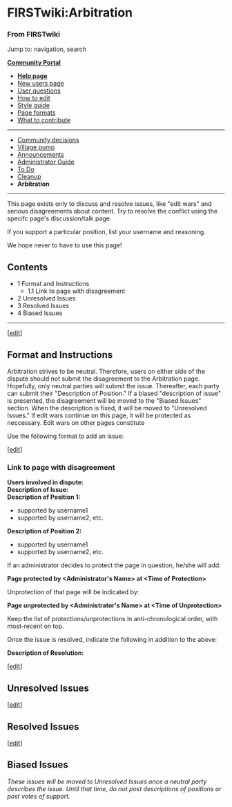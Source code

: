 

# FIRSTwiki:Arbitration

### From FIRSTwiki

Jump to: navigation, search

**[Community Portal](/index.php/FIRSTwiki:Community_portal "FIRSTwiki:Community portal" )**

  * **[Help page](/index.php/FIRSTwiki:Help "FIRSTwiki:Help" )**
  * [New users page](/index.php/FIRSTwiki:New_users_page "FIRSTwiki:New users page" )
  * [User questions](/index.php/FIRSTwiki:User_questions "FIRSTwiki:User questions" )
  * [How to edit](/index.php/FIRSTwiki:How_does_one_edit_a_page "FIRSTwiki:How does one edit a page" )
  * [Style guide](/index.php/FIRSTwiki:Style_guide "FIRSTwiki:Style guide" )
  * [Page formats](/index.php/FIRSTwiki:Page_formats "FIRSTwiki:Page formats" )
  * [What to contribute](/index.php/FIRSTwiki:What_to_contribute "FIRSTwiki:What to contribute" )

* * *

  * [Community decisions](/index.php/FIRSTwiki:Community_decisions "FIRSTwiki:Community decisions" )
  * [Village pump](/index.php/FIRSTwiki:Village_pump "FIRSTwiki:Village pump" )
  * [Announcements](/index.php/FIRSTwiki:Announcements "FIRSTwiki:Announcements" )
  * [Administrator Guide](/index.php/FIRSTwiki:Guide_for_administrators "FIRSTwiki:Guide for administrators" )
  * [To Do](/index.php/FIRSTwiki:To_Do "FIRSTwiki:To Do" )
  * [Cleanup](/index.php/FIRSTwiki:Cleanup "FIRSTwiki:Cleanup" )
  * **Arbitration**  
---  
  
  
This page exists only to discuss and resolve issues, like "edit wars" and
serious disagreements about content. Try to resolve the conflict using the
specifc page's discussion/talk page.

If you support a particular position, list your username and reasoning.

We hope never to have to use this page!

## Contents

  * 1 Format and Instructions
    * 1.1 Link to page with disagreement
  * 2 Unresolved Issues
  * 3 Resolved Issues
  * 4 Biased Issues  
---  
  
[[edit](/index.php?title=FIRSTwiki:Arbitration&action=edit&section=1 "Edit
section: Format and Instructions" )]

## Format and Instructions

Arbitration strives to be neutral. Therefore, users on either side of the
dispute should not submit the disagreement to the Arbitration page. Hopefully,
only neutral parties will submit the issue. Thereafter, each party can submit
their "Description of Position." If a biased "description of issue" is
presented, the disagreement will be moved to the "Biased Issues" section. When
the description is fixed, it will be moved to "Unresolved Issues." If edit
wars continue on this page, it will be protected as neccessary. Edit wars on
other pages constitute

Use the following format to add an issue:

[[edit](/index.php?title=FIRSTwiki:Arbitration&action=edit&section=2 "Edit
section: Link to page with disagreement" )]

### Link to page with disagreement

**Users involved in dispute:**  
**Description of Issue:**  
**Description of Position 1:**  

  * supported by username1 
  * supported by username2, etc. 

**Description of Position 2:**  

  * supported by username1 
  * supported by username2, etc. 

If an administrator decides to protect the page in question, he/she will add:

**Page protected by &lt;Administrator's Name&gt; at &lt;Time of Protection&gt;**

Unprotection of that page will be indicated by:

**Page unprotected by &lt;Administrator's Name&gt; at &lt;Time of Unprotection&gt;**

Keep the list of protections/unprotections in anti-chronological order, with
most-recent on top.

Once the issue is resolved, indicate the following in addition to the above:

**Description of Resolution:**  

[[edit](/index.php?title=FIRSTwiki:Arbitration&action=edit&section=3 "Edit
section: Unresolved Issues" )]

## Unresolved Issues

[[edit](/index.php?title=FIRSTwiki:Arbitration&action=edit&section=4 "Edit
section: Resolved Issues" )]

## Resolved Issues

[[edit](/index.php?title=FIRSTwiki:Arbitration&action=edit&section=5 "Edit
section: Biased Issues" )]

## Biased Issues

_These issues will be moved to Unresolved Issues once a neutral party
describes the issue. Until that time, do not post descriptions of positions or
post votes of support._

